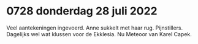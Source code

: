 # 0728 donderdag 28 juli 2022
Veel aantekeningen ingevoerd. Anne sukkelt met haar rug. Pijnstillers. Dagelijks wel wat klussen voor de Ekklesia. Nu Meteoor van Karel Capek. 
